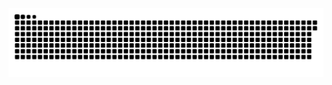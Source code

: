 <picture>
  <source media="(prefers-color-scheme: dark)" srcset="https://raw.githubusercontent.com/MarineHakobyan/MarineHakobyan/203925c7f55d83f2c163f41ca568bf0f60a9c250/github-contribution-grid-snake-dark.svg" />
  <source media="(prefers-color-scheme: light)" srcset="https://raw.githubusercontent.com/MarineHakobyan/MarineHakobyan/203925c7f55d83f2c163f41ca568bf0f60a9c250/github-contribution-grid-snake.svg" />
  <img alt="github-snake" src="https://raw.githubusercontent.com/MarineHakobyan/MarineHakobyan/203925c7f55d83f2c163f41ca568bf0f60a9c250/github-contribution-grid-snake-dark.svg" />
</picture>

